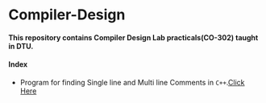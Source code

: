 # Compiler-Design
#### This repository contains Compiler Design Lab practicals(CO-302) taught in DTU.
#### Index
* Program for finding Single line and Multi line Comments in `C++`.[Click Here](https://github.com/sumanyumuku98/Compiler-Design/blob/master/Practical_01.cpp)

